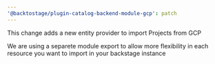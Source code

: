 ```yaml
---
'@backtostage/plugin-catalog-backend-module-gcp': patch
---
```


This change adds a new entity provider to import Projects from GCP

We are using a separete module export to allow more flexibility in each resource you want to import in your backstage instance